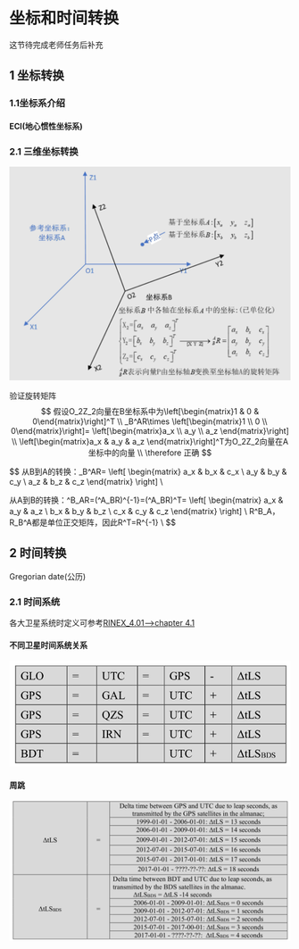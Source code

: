 # 坐标和时间转换

这节待完成老师任务后补充

## 1 坐标转换

### 1.1坐标系介绍

#### ECI(地心惯性坐标系)



### 2.1 三维坐标转换

<img src="https://raw.githubusercontent.com/mulin33/ImageHost/main/blogImg/image-20231120113035933.png" alt="image-20231120113035933" style="zoom: 50%;" />

验证旋转矩阵
$$
假设O_2Z_2向量在B坐标系中为\left[\begin{matrix}1 & 0 & 0\end{matrix}\right]^T	\\
_B^AR\times \left[\begin{matrix}1 \\ 0 \\ 0\end{matrix}\right]=
\left[\begin{matrix}a_x \\ a_y \\ a_z \end{matrix}\right]	\\
\left[\begin{matrix}a_x & a_y & a_z \end{matrix}\right]^T为O_2Z_2向量在A坐标中的向量	\\
\therefore 正确
$$


$$
从B到A的转换：_B^AR=
\left[
\begin{matrix}
a_x & b_x & c_x	\\
a_y & b_y & c_y	\\
a_z & b_z & c_z
\end{matrix}
\right]	\\

从A到B的转换：^B_AR=(^A_BR)^{-1}=(^A_BR)^T=
\left[
\begin{matrix}
a_x & a_y & a_z	\\
b_x & b_y & b_z	\\
c_x & c_y & c_z
\end{matrix}
\right]	\\
R^B_A，R_B^A都是单位正交矩阵，因此R^T=R^{-1}	\\
$$





## 2 时间转换

Gregorian date(公历)

### 2.1 时间系统

各大卫星系统时定义可参考[RINEX_4.01-->chapter 4.1]()

#### 不同卫星时间系统关系

![image-20231129164638989](https://raw.githubusercontent.com/mulin33/ImageHost/main/blogImg/image-20231129164638989.png)

#### 周跳

<img src="https://raw.githubusercontent.com/mulin33/ImageHost/main/blogImg/image-20231129164824181.png" alt="image-20231129164824181" style="zoom:80%;" />
